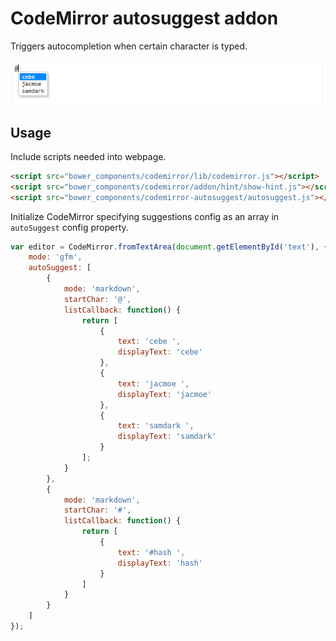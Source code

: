 CodeMirror autosuggest addon
============================

Triggers autocompletion when certain character is typed.

<img src="screenshot.png" />

## Usage

Include scripts needed into webpage.

```html
<script src="bower_components/codemirror/lib/codemirror.js"></script>
<script src="bower_components/codemirror/addon/hint/show-hint.js"></script>
<script src="bower_components/codemirror-autosuggest/autosuggest.js"></script>
```

Initialize CodeMirror specifying suggestions config as an array in `autoSuggest` config property.

```javascript
var editor = CodeMirror.fromTextArea(document.getElementById('text'), {
	mode: 'gfm',
	autoSuggest: [
        {
            mode: 'markdown',
            startChar: '@',
            listCallback: function() {
                return [
                    {
                        text: 'cebe ',
                        displayText: 'cebe'
                    },
                    {
                        text: 'jacmoe ',
                        displayText: 'jacmoe'
                    },
                    {
                        text: 'samdark ',
                        displayText: 'samdark'
                    }
                ];
            }
        },
        {
            mode: 'markdown',
            startChar: '#',
            listCallback: function() {
                return [
                    {
                        text: '#hash ',
                        displayText: 'hash'
                    }
                ]
            }
        }
    ]
});
```

